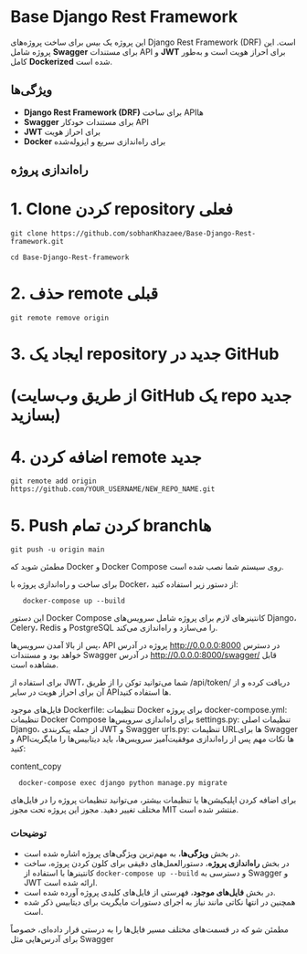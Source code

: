 # Base Django Rest Framework

این پروژه یک بیس برای ساخت پروژه‌های Django Rest Framework (DRF) است. این پروژه شامل **Swagger** برای مستندات API و **JWT** برای احراز هویت است و به‌طور کامل **Dockerized** شده است.

## ویژگی‌ها

- **Django Rest Framework (DRF)** برای ساخت API‌ها
- **Swagger** برای مستندات خودکار API
- **JWT** برای احراز هویت
- **Docker** برای راه‌اندازی سریع و ایزوله‌شده

## راه‌اندازی پروژه

# 1. Clone کردن repository فعلی
```
git clone https://github.com/sobhanKhazaee/Base-Django-Rest-framework.git
```
```
cd Base-Django-Rest-framework
```

# 2. حذف remote قبلی
```
git remote remove origin
```

# 3. ایجاد یک repository جدید در GitHub
# (از طریق وب‌سایت GitHub یک repo جدید بسازید)

# 4. اضافه کردن remote جدید
```
git remote add origin https://github.com/YOUR_USERNAME/NEW_REPO_NAME.git
```

# 5. Push کردن تمام branch‌ها
```
git push -u origin main
```
مطمئن شوید که Docker و Docker Compose روی سیستم شما نصب شده است.

برای ساخت و راه‌اندازی پروژه با Docker، از دستور زیر استفاده کنید:



```
   docker-compose up --build
```
این دستور Docker Compose کانتینرهای لازم برای پروژه شامل سرویس‌های Django، Celery، Redis و PostgreSQL را می‌سازد و راه‌اندازی می‌کند.

پس از بالا آمدن سرویس‌ها، API پروژه در آدرس http://0.0.0.0:8000 در دسترس خواهد بود و مستندات Swagger در آدرس http://0.0.0.0:8000/swagger/ قابل مشاهده است.

برای استفاده از JWT، شما می‌توانید توکن را از طریق /api/token/ دریافت کرده و از آن برای احراز هویت در سایر APIها استفاده کنید.

فایل‌های موجود
Dockerfile: تنظیمات Docker برای پروژه
docker-compose.yml: تنظیمات Docker Compose برای راه‌اندازی سرویس‌ها
settings.py: تنظیمات اصلی Django، از جمله پیکربندی JWT و Swagger
urls.py: تنظیمات URL‌ها برای Swagger و API‌ها
نکات مهم
پس از راه‌اندازی موفقیت‌آمیز سرویس‌ها، باید دیتابیس‌ها را مایگریت کنید:

content_copy
```
  docker-compose exec django python manage.py migrate
```
برای اضافه کردن اپلیکیشن‌ها یا تنظیمات بیشتر، می‌توانید تنظیمات پروژه را در فایل‌های مختلف تغییر دهید.
مجوز
این پروژه تحت مجوز MIT منتشر شده است.



### توضیحات

- در بخش **ویژگی‌ها**، به مهم‌ترین ویژگی‌های پروژه اشاره شده است.
- در بخش **راه‌اندازی پروژه**، دستورالعمل‌های دقیقی برای کلون کردن پروژه، ساخت کانتینرها با استفاده از `docker-compose up --build` و دسترسی به Swagger و JWT ارائه شده است.
- در بخش **فایل‌های موجود**، فهرستی از فایل‌های کلیدی پروژه آورده شده است.
- همچنین در انتها نکاتی مانند نیاز به اجرای دستورات مایگریت برای دیتابیس ذکر شده است.

مطمئن شو که در قسمت‌های مختلف مسیر فایل‌ها را به درستی قرار داده‌ای، خصوصاً برای آدرس‌هایی مثل Swagger
